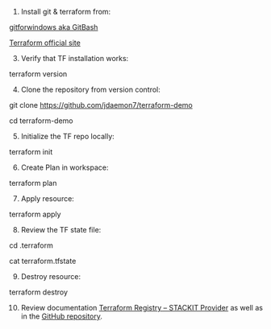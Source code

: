 1. Install git & terraform from:
   
[gitforwindows aka GitBash](https://gitforwindows.org/)

[Terraform official site](https://www.terraform.io/downloads.html)

3. Verify that TF installation works:

terraform version

4. Clone the repository from version control:

git clone https://github.com/jdaemon7/terraform-demo

cd terraform-demo

5. Initialize the TF repo locally:

terraform init

6. Create Plan in workspace:

terraform plan

7. Apply resource:

terraform apply

8. Review the TF state file:

cd .terraform

cat terraform.tfstate

9. Destroy resource:

terraform destroy

10. Review documentation [Terraform Registry – STACKIT Provider](https://registry.terraform.io/providers/stackitcloud/stackit/latest/docs) as well as in the [GitHub repository](https://github.com/stackitcloud/terraform-provider-stackit).
